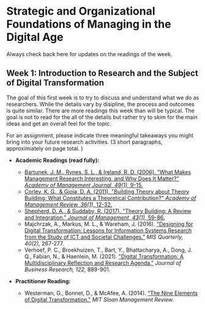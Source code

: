 
# Strategic and Organizational Foundations of Managing in the Digital Age

Always check back here for updates on the readings of the week. 

## Week 1: Introduction to Research and the Subject of Digital Transformation

The goal of this first week is to try to discuss and understand what we do as researchers. While the details vary by disipline, the process and outcomes is quite similar. There are more readings this week than will be typical. The goal is not to read for the all of the details but rather try to skim for the main ideas and get an overall feel for the topic.

For an assignment, please indicate three meaningful takeaways you might bring into your future research activities. (3 short paragraphs, approximiately on page total. )


- **Academic Readings (read fully):**
  - [Bartunek, J. M., Rynes, S. L., & Ireland, R. D. (2006). "What Makes Management Research Interesting, and Why Does It Matter?" *Academy of Management Journal, 49(1),* 9-15.](http://ereserve.library.utah.edu/Annual/MGT/7800/Tenney/Bartunek.pdf)
  - [Corley, K. G., & Gioia, D. A. (2011). "Building Theory about Theory Building: What Constitutes a Theoretical Contribution?" *Academy of Management Review, 36(1),* 12-32.](https://aom.org/uploadedfiles/publications/amr/corleygioiabuildingtheory.pdf)
  - [Shepherd, D. A., & Suddaby, R. (2017). "Theory Building: A Review and Integration." *Journal of Management, 43(1),* 59-86.](https://journals.sagepub.com/doi/pdf/10.1177/0149206316647102?download=true)
  - Majchrzak, A., Markus, M. L., & Wareham, J. (2016). ["Designing for Digital Transformation: Lessons for Information Systems Research from the Study of ICT and Societal Challenges."](https://www.researchgate.net/profile/Ann-Majchrzak/publication/305181007_Designing_for_Digital_Transformation_Lessons_for_Information_Systems_Research_from_the_Study_of_ICT_and_Societal_Challenges/links/57843bcf08aeca7daac3eaf3/Designing-for-Digital-Transformation-Lessons-for-Information-Systems-Research-from-the-Study-of-ICT-and-Societal-Challenges.pdf) *MIS Quarterly, 40(2),* 267-277.
  - Verhoef, P. C., Broekhuizen, T., Bart, Y., Bhattacharya, A., Dong, J. Q., Fabian, N., & Haenlein, M. (2021). ["Digital Transformation: A Multidisciplinary Reflection and Research Agenda."](https://www.sciencedirect.com/science/article/pii/S0148296320306883) *Journal of Business Research, 122,* 889-901.

- **Practitioner Reading:**
  - Westerman, G., Bonnet, D., & McAfee, A. (2014). ["The Nine Elements of Digital Transformation."](https://sloanreview.mit.edu/article/the-nine-elements-of-digital-transformation/) *MIT Sloan Management Review.*